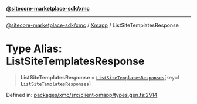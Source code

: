 [**@sitecore-marketplace-sdk/xmc**](../../../../README.md)

***

[@sitecore-marketplace-sdk/xmc](../../../../README.md) / [Xmapp](../README.md) / ListSiteTemplatesResponse

# Type Alias: ListSiteTemplatesResponse

> **ListSiteTemplatesResponse** = [`ListSiteTemplatesResponses`](ListSiteTemplatesResponses.md)\[keyof [`ListSiteTemplatesResponses`](ListSiteTemplatesResponses.md)\]

Defined in: [packages/xmc/src/client-xmapp/types.gen.ts:2914](https://github.com/Sitecore/marketplace-sdk/blob/e3ec55ede335ad59ac5875d32f0d68c50e7bc899/packages/xmc/src/client-xmapp/types.gen.ts#L2914)
